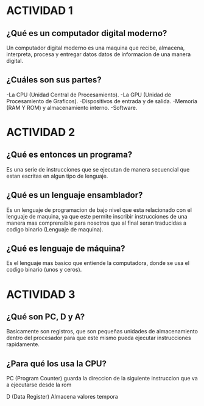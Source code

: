 # ACTIVIDAD 1

## ¿Qué es un computador digital moderno?

Un computador digital moderno es una maquina que recibe, almacena, interpreta, procesa y entregar datos datos de informacion de una manera digital.

## ¿Cuáles son sus partes?

-La CPU (Unidad Central de Procesamiento).
-La GPU (Unidad de Procesamiento de Graficos).
-Dispositivos de entrada y de salida.
-Memoria (RAM Y ROM) y almacenamiento interno.
-Software.

# ACTIVIDAD 2

## ¿Qué es entonces un programa?

Es una serie de instrucciones que se ejecutan de manera secuencial que estan escritas en algun tipo de lenguaje.

## ¿Qué es un lenguaje ensamblador?

Es un lenguaje de programacion de bajo nivel que esta relacionado con el lenguaje de maquina, ya que este permite inscribir instrucciones
de una manera mas comprensible para nosotros que al final seran traducidas a codigo binario (Lenguaje de maquina).

## ¿Qué es lenguaje de máquina?

Es el lenguaje mas basico que entiende la computadora, donde se usa el codigo binario (unos y ceros).

# ACTIVIDAD 3

## ¿Qué son PC, D y A?

Basicamente son registros, que son pequeñas unidades de almacenamiento dentro del procesador para que este mismo pueda ejecutar instrucciones
rapidamente.

## ¿Para qué los usa la CPU?

PC (Program Counter) guarda la direccion de la siguiente instruccion que va a ejecutarse desde la rom

D (Data Register) Almacena valores tempora

